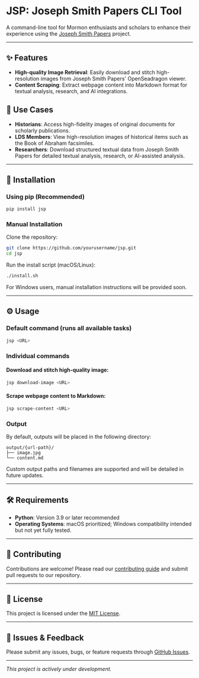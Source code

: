 # JSP: Joseph Smith Papers CLI Tool

A command-line tool for Mormon enthusiasts and scholars to enhance their experience using the [Joseph Smith Papers](https://www.josephsmithpapers.org/) project.

---

## ✨ Features

* **High-quality Image Retrieval**: Easily download and stitch high-resolution images from Joseph Smith Papers' OpenSeadragon viewer.
* **Content Scraping**: Extract webpage content into Markdown format for textual analysis, research, and AI integrations.

## 📌 Use Cases

* **Historians**: Access high-fidelity images of original documents for scholarly publications.
* **LDS Members**: View high-resolution images of historical items such as the Book of Abraham facsimiles.
* **Researchers**: Download structured textual data from Joseph Smith Papers for detailed textual analysis, research, or AI-assisted analysis.

---

## 🚀 Installation

### Using pip (Recommended)

```bash
pip install jsp
```

### Manual Installation

Clone the repository:

```bash
git clone https://github.com/yourusername/jsp.git
cd jsp
```

Run the install script (macOS/Linux):

```bash
./install.sh
```

For Windows users, manual installation instructions will be provided soon.

---

## ⚙️ Usage

### Default command (runs all available tasks)

```bash
jsp <URL>
```

### Individual commands

#### Download and stitch high-quality image:

```bash
jsp download-image <URL>
```

#### Scrape webpage content to Markdown:

```bash
jsp scrape-content <URL>
```

### Output

By default, outputs will be placed in the following directory:

```
output/{url-path}/
├── image.jpg
└── content.md
```

Custom output paths and filenames are supported and will be detailed in future updates.

---

## 🛠 Requirements

* **Python**: Version 3.9 or later recommended
* **Operating Systems**: macOS prioritized; Windows compatibility intended but not yet fully tested.

---

## 🤝 Contributing

Contributions are welcome! Please read our [contributing guide](CONTRIBUTING.md) and submit pull requests to our repository.

---

## 📜 License

This project is licensed under the [MIT License](LICENSE).

---

## 🐞 Issues & Feedback

Please submit any issues, bugs, or feature requests through [GitHub Issues](https://github.com/yourusername/jsp/issues).

---

*This project is actively under development.*
